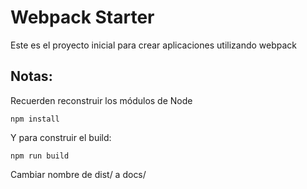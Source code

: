 # Webpack Starter

Este es el proyecto inicial para crear aplicaciones utilizando webpack

## Notas:
Recuerden reconstruir los módulos de Node

```
npm install
```

Y para construir el build:
```
npm run build
```


Cambiar nombre de dist/ a docs/